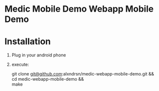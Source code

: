 Medic Mobile Demo Webapp Mobile Demo
====================================

# Installation

1. Plug in your android phone
2. execute:

	git clone git@github.com:alxndrsn/medic-webapp-mobile-demo.git && \
	cd medic-webapp-mobile-demo && \
	make

